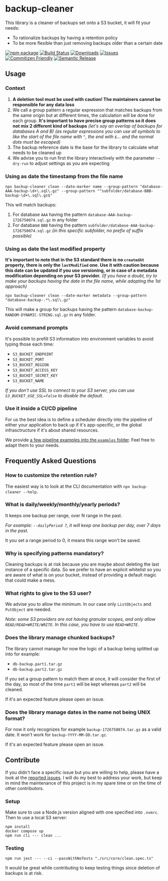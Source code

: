 # backup-cleaner

This library is a cleaner of backups set onto a S3 bucket, it will fit your needs:

- To rationalize backups by having a retention policy
- To be more flexible than just removing backups older than a certain date

[![npm package][npm-img]][npm-url]
[![Build Status][build-img]][build-url]
[![Downloads][downloads-img]][downloads-url]
[![Issues][issues-img]][issues-url]
[![Commitizen Friendly][commitizen-img]][commitizen-url]
[![Semantic Release][semantic-release-img]][semantic-release-url]

## Usage

### Context

1. **A deletion tool must be used with caution! The maintainers cannot be responsible for any data loss**
2. We call a group pattern a regular expression that matches backups from the same origin but at different times, the calculation will be done for each group. **It's important to have precise group patterns so it does not mix 2 different kind of backups** _(let's say an overlap of backups for databases A and B)_ _(as regular expressions you can use all symbols to like the start of the file name with `^`, the end with `$`... and the normal dots must be escaped)_
3. The backup reference date is the base for the library to calculate what needs to be cleaned up
4. We advise you to run first the library interactively with the parameter `--dry-run` to adjust settings as you are expecting

### Using as date the timestamp from the file name

```shell
npx backup-cleaner clean --date-marker name --group-pattern "database-AAA-backup-\d+\.sql\.gz" --group-pattern "^subfolder/database-BBB-backup-\d+\.sql\.gz$"
```

This will match backups:

1. For database `AAA` having the pattern `database-AAA-backup-1726750074.sql.gz` in any folder
2. For database `BBB` having the pattern `subfolder/database-AAA-backup-1726750074.sql.gz` _(in this specific subfolder, no prefix of suffix possible)_

### Using as date the last modified property

**It's important to note that in the S3 standard there is no `createdAt` property, there is only the `lastModified` one. Use it with caution because this date can be updated if you use versioning, or in case of a metadata modification depending on your S3 provider.** _(If you have a doubt, try to make your backups having the date in the file name, while adopting the 1st approach)_

```shell
npx backup-cleaner clean --date-marker metadata --group-pattern "database-backup-.*\.sql\.gz"
```

This will make a group for backups having the pattern `database-backup-RANDOM-DYNAMIC-STRING.sql.gz` in any folder.

### Avoid command prompts

It's possible to prefill S3 information into environment variables to avoid typing those each time:

- `S3_BUCKET_ENDPOINT`
- `S3_BUCKET_PORT`
- `S3_BUCKET_REGION`
- `S3_BUCKET_ACCESS_KEY`
- `S3_BUCKET_SECRET_KEY`
- `S3_BUCKET_NAME`

_If you don't use SSL to connect to your S3 server, you can use `S3_BUCKET_USE_SSL=false` to disable the default._

### Use it inside a CI/CD pipeline

For us the best idea is to define a scheduler directly into the pipeline of either your application to back up if it's app-specific, or the global infrasctructure if it's about shared resources.

We provide [a few pipeline examples into the `examples` folder](./examples/). Feel free to adapt them to your needs.

## Frequently Asked Questions

### How to customize the retention rule?

The easiest way is to look at the CLI documentation with `npx backup-cleaner --help`.

### What is daily/weekly/monthly/yearly periods?

It keeps one backup per range, over N range in the past.

_For example: `--dailyPeriod 7`, it will keep one backup per day, over 7 days in the past._

It you set a range period to 0, it means this range won't be saved.

### Why is specifying patterns mandatory?

Cleaning backups is at risk because you are maybe about deleting the last instance of a specific data. So we prefer to have an explicit whitelist so you are aware of what is on your bucket, instead of providing a default magic that could make a mess.

### What rights to give to the S3 user?

We advise you to allow the minimum. In our case only `ListObjects` and `PutObject` are needed.

_Note: some S3 providers are not having granular scopes, and only allow `READ/READ+WRITE/WRITE`. In this case, you have to use `READ+WRITE`._

### Does the library manage chunked backups?

The library cannot manage for now the logic of a backup being splitted up into for example:

- `db-backup.part1.tar.gz`
- `db-backup.part2.tar.gz`

If you set a group pattern to match them at once, it will consider the first of the day, so most of the time `part1` will be kept whereas `part2` will be cleaned.

If it's an expected feature please open an issue.

### Does the library manage dates in the name not being UNIX format?

For now it only recognizes for example `backup-1726750074.tar.gz` as a valid date. It won't work for `backup-YYYY-MM-DD.tar.gz`.

If it's an expected feature please open an issue.

## Contribute

If you didn't face a specific issue but you are willing to help, please have a look at the [reported issues](https://github.com/sneko/backup-cleaner/issues). I will do my best to address your work, but keep in mind the maintenance of this project is in my spare time or on the time of other contributors.

### Setup

Make sure to use a Node.js version aligned with one specified into `.nvmrc`. Then to use a local S3 server:

```shell
npm install
docker compose up
npm run cli --- clean ...
```

### Testing

```shell
npm run jest --- --ci --passWithNoTests "./src/core/clean.spec.ts"
```

It would be great while contributing to keep testing things since deletion of backups is at risk.

[build-img]: https://github.com/sneko/backup-cleaner/actions/workflows/ci.yml/badge.svg?branch=main
[build-url]: https://github.com/sneko/backup-cleaner/actions/workflows/ci.yml
[downloads-img]: https://img.shields.io/npm/dt/backup-cleaner
[downloads-url]: https://www.npmtrends.com/backup-cleaner
[npm-img]: https://img.shields.io/npm/v/backup-cleaner
[npm-url]: https://www.npmjs.com/package/backup-cleaner
[issues-img]: https://img.shields.io/github/issues/sneko/backup-cleaner
[issues-url]: https://github.com/sneko/backup-cleaner/issues
[semantic-release-img]: https://img.shields.io/badge/%20%20%F0%9F%93%A6%F0%9F%9A%80-semantic--release-e10079.svg
[semantic-release-url]: https://github.com/semantic-release/semantic-release
[commitizen-img]: https://img.shields.io/badge/commitizen-friendly-brightgreen.svg
[commitizen-url]: http://commitizen.github.io/cz-cli/

